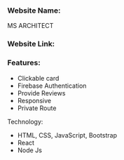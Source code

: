 ### Website Name: 
MS ARCHITECT

### Website Link: 

### Features:
* Clickable card
* Firebase Authentication
* Provide Reviews
* Responsive 
* Private Route

Technology:
* HTML, CSS, JavaScript, Bootstrap
* React
* Node Js